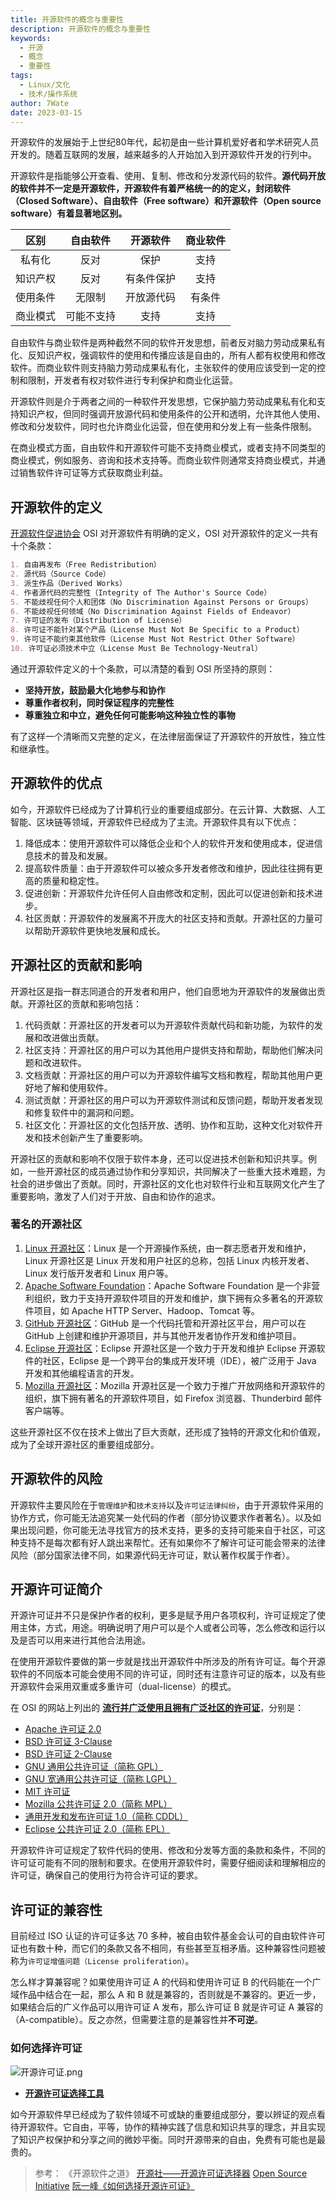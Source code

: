 ```yaml
---
title: 开源软件的概念与重要性
description: 开源软件的概念与重要性
keywords:
  - 开源
  - 概念
  - 重要性
tags:
  - Linux/文化
  - 技术/操作系统
author: 7Wate
date: 2023-03-15
---
```


开源软件的发展始于上世纪80年代，起初是由一些计算机爱好者和学术研究人员开发的。随着互联网的发展，越来越多的人开始加入到开源软件开发的行列中。

开源软件是指能够公开查看、使用、复制、修改和分发源代码的软件。**源代码开放的软件并不一定是开源软件，开源软件有着严格统一的的定义，封闭软件（Closed Software）、自由软件（Free software）和开源软件（Open source software）有着显著地区别。**

|   区别   |  自由软件  |  开源软件  | 商业软件 |
| :------: | :--------: | :--------: | :------: |
|  私有化  |    反对    |    保护    |   支持   |
| 知识产权 |    反对    | 有条件保护 |   支持   |
| 使用条件 |   无限制   | 开放源代码 |  有条件  |
| 商业模式 | 可能不支持 |    支持    |   支持   |

自由软件与商业软件是两种截然不同的软件开发思想，前者反对脑力劳动成果私有化、反知识产权，强调软件的使用和传播应该是自由的，所有人都有权使用和修改软件。而商业软件则支持脑力劳动成果私有化，主张软件的使用应该受到一定的控制和限制，开发者有权对软件进行专利保护和商业化运营。

开源软件则是介于两者之间的一种软件开发思想，它保护脑力劳动成果私有化和支持知识产权，但同时强调开放源代码和使用条件的公开和透明，允许其他人使用、修改和分发软件，同时也允许商业化运营，但在使用和分发上有一些条件限制。

在商业模式方面，自由软件和开源软件可能不支持商业模式，或者支持不同类型的商业模式，例如服务、咨询和技术支持等。而商业软件则通常支持商业模式，并通过销售软件许可证等方式获取商业利益。

## 开源软件的定义

[开源软件促进协会](https://opensource.org/) OSI 对开源软件有明确的定义，OSI 对开源软件的定义一共有十个条款：

``` markdown
1. 自由再发布（Free Redistribution）
2. 源代码（Source Code）
3. 派生作品（Derived Works）
4. 作者源代码的完整性（Integrity of The Author's Source Code）
5. 不能歧视任何个人和团体（No Discrimination Against Persons or Groups）
6. 不能歧视任何领域（No Discrimination Against Fields of Endeavor）
7. 许可证的发布（Distribution of License）
8. 许可证不能针对某个产品（License Must Not Be Specific to a Product）
9. 许可证不能约束其他软件（License Must Not Restrict Other Software）
10. 许可证必须技术中立（License Must Be Technology-Neutral）
```

通过开源软件定义的十个条款，可以清楚的看到 OSI 所坚持的原则：

- **坚持开放，鼓励最大化地参与和协作**
- **尊重作者权利，同时保证程序的完整性**
- **尊重独立和中立，避免任何可能影响这种独立性的事物**

有了这样一个清晰而又完整的定义，在法律层面保证了开源软件的开放性，独立性和继承性。

## 开源软件的优点

如今，开源软件已经成为了计算机行业的重要组成部分。在云计算、大数据、人工智能、区块链等领域，开源软件已经成为了主流。开源软件具有以下优点：

1. 降低成本：使用开源软件可以降低企业和个人的软件开发和使用成本，促进信息技术的普及和发展。
2. 提高软件质量：由于开源软件可以被众多开发者修改和维护，因此往往拥有更高的质量和稳定性。
3. 促进创新：开源软件允许任何人自由修改和定制，因此可以促进创新和技术进步。
4. 社区贡献：开源软件的发展离不开庞大的社区支持和贡献。开源社区的力量可以帮助开源软件更快地发展和成长。

## 开源社区的贡献和影响

开源社区是指一群志同道合的开发者和用户，他们自愿地为开源软件的发展做出贡献。开源社区的贡献和影响包括：

1. 代码贡献：开源社区的开发者可以为开源软件贡献代码和新功能，为软件的发展和改进做出贡献。
2. 社区支持：开源社区的用户可以为其他用户提供支持和帮助，帮助他们解决问题和改进软件。
3. 文档贡献：开源社区的用户可以为开源软件编写文档和教程，帮助其他用户更好地了解和使用软件。
4. 测试贡献：开源社区的用户可以为开源软件测试和反馈问题，帮助开发者发现和修复软件中的漏洞和问题。
5. 社区文化：开源社区的文化包括开放、透明、协作和互助，这种文化对软件开发和技术创新产生了重要影响。

开源社区的贡献和影响不仅限于软件本身，还可以促进技术创新和知识共享。例如，一些开源社区的成员通过协作和分享知识，共同解决了一些重大技术难题，为社会的进步做出了贡献。同时，开源社区的文化也对软件行业和互联网文化产生了重要影响，激发了人们对于开放、自由和协作的追求。

### 著名的开源社区

1. [Linux 开源社区](https://www.linuxfoundation.org/)：Linux 是一个开源操作系统，由一群志愿者开发和维护，Linux 开源社区是 Linux 开发和用户社区的总称，包括 Linux 内核开发者、Linux 发行版开发者和 Linux 用户等。
2. [Apache Software Foundation](https://www.apache.org/)：Apache Software Foundation 是一个非营利组织，致力于支持开源软件项目的开发和维护，旗下拥有众多著名的开源软件项目，如 Apache HTTP Server、Hadoop、Tomcat 等。
3. [GitHub 开源社区](https://github.com/)：GitHub 是一个代码托管和开源社区平台，用户可以在 GitHub 上创建和维护开源项目，并与其他开发者协作开发和维护项目。
4. [Eclipse 开源社区](https://www.eclipse.org/)：Eclipse 开源社区是一个致力于开发和维护 Eclipse 开源软件的社区，Eclipse 是一个跨平台的集成开发环境（IDE），被广泛用于 Java 开发和其他编程语言的开发。
5. [Mozilla 开源社区](https://www.mozilla.org/en-US/)：Mozilla 开源社区是一个致力于推广开放网络和开源软件的组织，旗下拥有著名的开源软件项目，如 Firefox 浏览器、Thunderbird 邮件客户端等。

这些开源社区不仅在技术上做出了巨大贡献，还形成了独特的开源文化和价值观，成为了全球开源社区的重要组成部分。

## 开源软件的风险

开源软件主要风险在于`管理维护`和`技术支持`以及`许可证法律纠纷`，由于开源软件采用的协作方式，你可能无法追究某一处代码的作者（部分协议要求作者著名）。以及如果出现问题，你可能无法寻找官方的技术支持，更多的支持可能来自于社区，可这种支持不是每次都有好人跳出来帮忙。还有如果你不了解许可证可能会带来的法律风险（部分国家法律不同，如果源代码无许可证，默认著作权属于作者）。

## 开源许可证简介

开源许可证并不只是保护作者的权利，更多是赋予用户各项权利，许可证规定了使用主体，方式，用途。明确说明了用户可以是个人或者公司等，怎么修改和运行以及是否可以用来进行其他合法用途。

在使用开源软件要做的第一步就是找出开源软件中所涉及的所有许可证。每个开源软件的不同版本可能会使用不同的许可证，同时还有注意许可证的版本，以及有些开源软件会采用双重或多重许可（dual-license）的模式。

在 OSI 的网站上列出的 [**流行并广泛使用且拥有广泛社区的许可证**](https://opensource.org/licenses/category)，分别是：

- [Apache 许可证 2.0](https://www.apache.org/licenses/LICENSE-2.0)
- [BSD 许可证 3-Clause](https://opensource.org/licenses/BSD-3-Clause)
- [BSD 许可证 2-Clause](https://opensource.org/licenses/BSD-2-Clause)
- [GNU 通用公共许可证（简称 GPL）](https://opensource.org/licenses/gpl-license)
- [GNU 宽通用公共许可证（简称 LGPL）](https://opensource.org/licenses/lgpl-license)
- [MIT 许可证](https://opensource.org/licenses/MIT)
- [Mozilla 公共许可证 2.0（简称 MPL）](https://opensource.org/licenses/MPL-2.0)
- [通用开发和发布许可证 1.0（简称 CDDL）](https://opensource.org/licenses/CDDL-1.0)
- [Eclipse 公共许可证 2.0（简称 EPL）](https://opensource.org/licenses/EPL-2.0)

开源软件许可证规定了软件代码的使用、修改和分发等方面的条款和条件，不同的许可证可能有不同的限制和要求。在使用开源软件时，需要仔细阅读和理解相应的许可证，确保自己的使用行为符合许可证的要求。

## 许可证的兼容性

目前经过 ISO 认证的许可证多达 70 多种，被自由软件基金会认可的自由软件许可证也有数十种，而它们的条款又各不相同，有些甚至互相矛盾。这种兼容性问题被称为`许可证增值问题（License proliferation）`。

怎么样才算兼容呢？如果使用许可证 A 的代码和使用许可证 B 的代码能在一个广域作品中结合在一起，那么 A 和 B 就是兼容的，否则就是不兼容的。更近一步，如果结合后的广义作品可以用许可证 A 发布，那么许可证 B 就是许可证 A 兼容的（A-compatible）。反之亦然，但需要注意的是兼容性并**不可逆**。

### 如何选择许可证

![开源许可证.png](https://static.7wate.com/img/2020/07/02/fe11588b073bf.png)

- **[开源许可证选择工具](https://kaiyuanshe.cn/license-tool/)**

如今开源软件早已经成为了软件领域不可或缺的重要组成部分，要以辨证的观点看待开源软件。它自由，平等，协作的精神实践了信息和知识共享的理念，并且实现了知识产权保护和分享之间的微妙平衡。同时开源带来的自由，免费有可能也是最贵的。

> 参考：
> 《开源软件之道》
> [开源社——开源许可证选择器](https://kaiyuanshe.cn/license-tool/)
> [Open Source Initiative](https://opensource.org/)
> [阮一峰《如何选择开源许可证》](http://www.ruanyifeng.com/blog/2011/05/how_to_choose_free_software_licenses.html)
